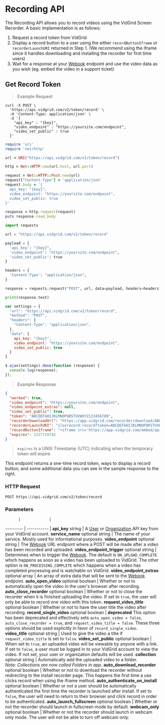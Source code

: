 # Recording API

The Recording API allows you to record videos using the VidGrid Screen Recorder. A basic implementation is as follows:

1. Request a record token from VidGrid
2. Display a record button to a user using the either `recordButtonIframe` or `recorderLaunchURI` returned in Step 1. (We recommend using the iframe since it handles downloading and installing the recorder for first time users)
3. Wait for a response at your [Webook](#webhooks) endpoint and use the video data as you wish (eg. embed the video in a support ticket)

## Get Record Token

> Example Request

```shell
curl -X POST \
  'https://api.vidgrid.com/v2/token/record' \
  -H 'Content-Type: application/json' \
  -d '{
    "api_key" : "{key}",
    "video_endpoint" : "https://yoursite.com/endpoint",
    "video_set_public" : true
  }'
```

```ruby
require 'uri'
require 'net/http'

url = URI("https://api.vidgrid.com/v2/token/record")

http = Net::HTTP.new(url.host, url.port)

request = Net::HTTP::Post.new(url)
request["Content-Type"] = 'application/json'
request.body = '{
  api_key: "{key}",
  video_endpoint: "https://yoursite.com/endpoint",
  video_set_public: true
}'

response = http.request(request)
puts response.read_body
```

```python
import requests

url = "https://api.vidgrid.com/v2/token/record"

payload = {
  'api_key': "{key}",
  'video_endpoint': "https://yoursite.com/endpoint",
  'video_set_public': true
}

headers = {
  'Content-Type': "application/json",
}

response = requests.request("POST", url, data=payload, headers=headers)

print(response.text)
```

```javascript
var settings = {
  "url": "https://api.vidgrid.com/v2/token/record",
  "method": "POST",
  "headers": {
    "Content-Type": "application/json",
  },
  "data": {
    api_key: "{key}",
    video_endpoint: "https://yoursite.com/endpoint",
    video_set_public: true
  }
}

$.ajax(settings).done(function (response) {
  console.log(response);
});
```

> Example Response

```json
{
  "worked": true,
  "video_endpoint": "https://yoursite.com/endpoint",
  "video_endpoint_extras": null,
  "video_set_public": true,
  "token": "ABCDEFGHIJKLMNOPQRSTUVWXYZ123456789",
  "recorderDownloadUrl": "https://app.vidgrid.com/recorder/download/ABCDEFGHIJKLMNOPQRSTUVWXYZ123456789",
  "recorderLaunchURI": "ilosrecord:record?token=ABCDEFGHIJKLMNOPQRSTUVWXYZ123456789",
  "recordButtonIframe": "<iframe src='https://app.vidgrid.com/embed/api/recorder/ABCDEFGHIJKLMNOPQRSTUVWXYZ123456789'></iframe>",
  "expires": 1527729792
}
```

> `expires` is a UNIX Timestamp (UTC) indicating when the temporary token will expire

This endpoint returns a one-time record token, ways to display a record button, and some additional data you can see in the sample response to the right.

### HTTP Request

`POST https://api.vidgrid.com/v2/token/record`

### Parameters

          |             |
--------- | ----------- |
**api_key** string | A [User](#api-key-types) or [Organization](#api-key-types) API key from your VidGrid account.
**service_name** optional string | The name of your service. Mostly used for informational purposes.
**video_endpoint** optional string | The [Webook](#webhooks) URL endpoint where a POST will be made after a video has been recorded and uploaded.
**video_endpoint_trigger** optional string | Determines when to trigger the [Webook](#webhooks). The default is `ON_UPLOAD_COMPLETE` which happens as soon as a video has been uploaded to VidGrid. The other option is `ON_PROCESSING_COMPLETE` which happens when a video has completed processing and is watchable on VidGrid.
**video_endpoint_extras** optional array | An array of extra data that will be sent to the [Webook](#webhooks) endpoint.
**auto_open_video** optional boolean | Whether or not to automatically open the video in the user's browser after recording.
**auto_close_recorder** optional boolean | Whether or not to close the recorder when it is finished uploading the video. If set to `true`, the user will only be able to record one video with this token.
**request_video_title** optional boolean | Whether or not to have the user title the video after recording.
**record_single_video** optional boolean | **deprecated** This option has been deprecated and effectively sets `auto_open_video = false`, `auto_close_recorder = true`, and `request_video_title = false`. These three options should be used explicitly in favor of `record_single_video`.
**video_title** optional string | Used to give the video a title if `request_video_title` is set to `false`.
**video_set_public** optional boolean | When set to `true`, an uploaded video will be viewable by anyone with a link. If set to `false`, a user must be logged in to your VidGrid account to view the video. If not set, your user or organization defaults will be used.
**collection** optional string | Automatically add the uploaded video to a folder. <br> *Note: Collections are now called Folders in app.*
**auto_download_recorder** optional boolean | Whether or not to download the recorder without redirecting to the install recorder page. This happens the first time a use clicks record when using the iframe method.
**auto_authenticate_on_install** optional boolean | Whether or not a user should be automatically authenticated the first time the recorder is launched after install. If set to `false`, the user will need to return to their browser and click record in order to be authenticated.
**auto_launch_fullscreen** optional boolean | Whether or not the recorder should launch in fullscreen mode by default.
**webcam_only** optional boolean | Whether or not the recorder should launch in webcam only mode. The user will not be able to turn off webcam only.
